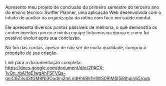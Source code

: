 Apresento meu projeto de conclusão do primeiro semestre do terceiro ano do ensino técnico: Swifter Planner, uma aplicação Web desenvolvida com o intuito de auxiliar na organização da rotina com foco em saúde mental.

Ele apresenta diversos pontos passíveis de melhoria, o que demonstra os conhecimentos que eu e minha equipe tinhamos na época e como foi possível evoluir após sua conclusão.

No fim das contas, apesar de não ser de muita qualidade, cumpriu o propósito de sua criação.

Link para a documentação completa: https://docs.google.com/document/d/e/2PACX-1vQn_rbA1fqE1wgAhFSFVQa-gniC6Z3s43tGM8NI3Oudmj2mLirdHhkBk1HIWS0RlMSI5j9Ihpialij5/pub
